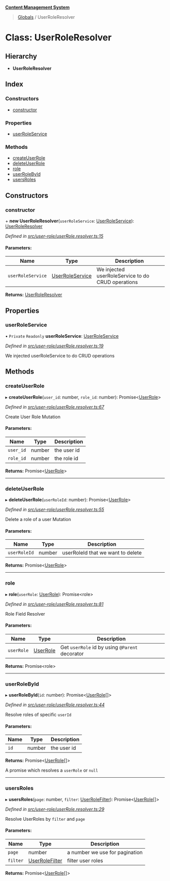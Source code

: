 **[Content Management System](../README.md)**

> [Globals](../globals.md) / UserRoleResolver

# Class: UserRoleResolver

## Hierarchy

* **UserRoleResolver**

## Index

### Constructors

* [constructor](userroleresolver.md#constructor)

### Properties

* [userRoleService](userroleresolver.md#userroleservice)

### Methods

* [createUserRole](userroleresolver.md#createuserrole)
* [deleteUserRole](userroleresolver.md#deleteuserrole)
* [role](userroleresolver.md#role)
* [userRoleById](userroleresolver.md#userrolebyid)
* [usersRoles](userroleresolver.md#usersroles)

## Constructors

### constructor

\+ **new UserRoleResolver**(`userRoleService`: [UserRoleService](userroleservice.md)): [UserRoleResolver](userroleresolver.md)

*Defined in [src/user-role/userRole.resolver.ts:15](https://github.com/simra-co/content-white-label-api/blob/4c549b3/src/user-role/userRole.resolver.ts#L15)*

#### Parameters:

Name | Type | Description |
------ | ------ | ------ |
`userRoleService` | [UserRoleService](userroleservice.md) | We injected userRoleService to do CRUD operations  |

**Returns:** [UserRoleResolver](userroleresolver.md)

## Properties

### userRoleService

• `Private` `Readonly` **userRoleService**: [UserRoleService](userroleservice.md)

*Defined in [src/user-role/userRole.resolver.ts:19](https://github.com/simra-co/content-white-label-api/blob/4c549b3/src/user-role/userRole.resolver.ts#L19)*

We injected userRoleService to do CRUD operations

## Methods

### createUserRole

▸ **createUserRole**(`user_id`: number, `role_id`: number): Promise\<[UserRole](../interfaces/userrole.md)>

*Defined in [src/user-role/userRole.resolver.ts:67](https://github.com/simra-co/content-white-label-api/blob/4c549b3/src/user-role/userRole.resolver.ts#L67)*

Create User Role Mutation

#### Parameters:

Name | Type | Description |
------ | ------ | ------ |
`user_id` | number | the user id |
`role_id` | number | the role id  |

**Returns:** Promise\<[UserRole](../interfaces/userrole.md)>

___

### deleteUserRole

▸ **deleteUserRole**(`userRoleId`: number): Promise\<[UserRole](../interfaces/userrole.md)>

*Defined in [src/user-role/userRole.resolver.ts:55](https://github.com/simra-co/content-white-label-api/blob/4c549b3/src/user-role/userRole.resolver.ts#L55)*

Delete a role of a user Mutation

#### Parameters:

Name | Type | Description |
------ | ------ | ------ |
`userRoleId` | number | userRoleId that we want to delete  |

**Returns:** Promise\<[UserRole](../interfaces/userrole.md)>

___

### role

▸ **role**(`userRole`: [UserRole](../interfaces/userrole.md)): Promise\<role>

*Defined in [src/user-role/userRole.resolver.ts:81](https://github.com/simra-co/content-white-label-api/blob/4c549b3/src/user-role/userRole.resolver.ts#L81)*

Role Field Resolver

#### Parameters:

Name | Type | Description |
------ | ------ | ------ |
`userRole` | [UserRole](../interfaces/userrole.md) | Get `userRole` id by using `@Parent` decorator  |

**Returns:** Promise\<role>

___

### userRoleById

▸ **userRoleById**(`id`: number): Promise\<[UserRole](../interfaces/userrole.md)[]>

*Defined in [src/user-role/userRole.resolver.ts:44](https://github.com/simra-co/content-white-label-api/blob/4c549b3/src/user-role/userRole.resolver.ts#L44)*

Resolve roles of specific `userId`

#### Parameters:

Name | Type | Description |
------ | ------ | ------ |
`id` | number | the user id |

**Returns:** Promise\<[UserRole](../interfaces/userrole.md)[]>

A promise which resolves a `userRole` or `null`

___

### usersRoles

▸ **usersRoles**(`page`: number, `filter`: [UserRoleFilter](../interfaces/userrolefilter.md)): Promise\<[UserRole](../interfaces/userrole.md)[]>

*Defined in [src/user-role/userRole.resolver.ts:29](https://github.com/simra-co/content-white-label-api/blob/4c549b3/src/user-role/userRole.resolver.ts#L29)*

Resolve UserRoles by `filter` and `page`

#### Parameters:

Name | Type | Description |
------ | ------ | ------ |
`page` | number | a number we use for pagination |
`filter` | [UserRoleFilter](../interfaces/userrolefilter.md) | filter user roles  |

**Returns:** Promise\<[UserRole](../interfaces/userrole.md)[]>
